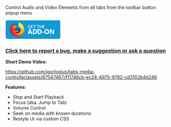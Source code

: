 Control Audio and Video Elements from all tabs from the toolbar button popup menu

[![](https://raw.githubusercontent.com/igorlogius/igorlogius/main/geFxAddon.png)](https://addons.mozilla.org/firefox/addon/tabs-media-controller/)

### [Click here to report a bug, make a suggestion or ask a question](https://github.com/igorlogius/igorlogius/issues/new/choose)

<b>Short Demo Video:</b>

https://github.com/igorlogius/tabs-media-controller/assets/67047467/f11746cb-ec24-4975-9792-cd3102b4d246

<b>Features:</b>
<ul>
  <li>Stop and Start Playback</li>
  <li>Focus (aka. Jump to Tab)</li>
  <li>Volume Control</li>
  <li>Seek on media with known durations</li>
  <li>Restyle UI via custom CSS</li>
</ul>
